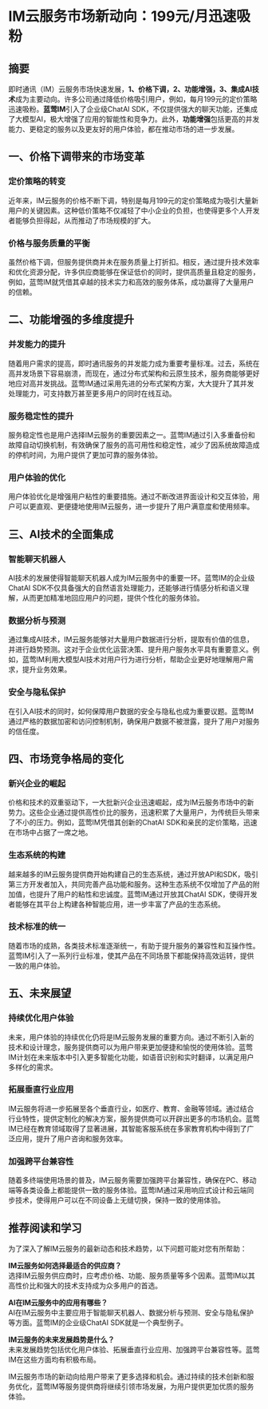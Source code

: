 # IM云服务市场新动向：199元/月迅速吸粉

## 摘要

即时通讯（IM）云服务市场快速发展，**1、价格下调，2、功能增强，3、集成AI技术**成为主要动向。许多公司通过降低价格吸引用户，例如，每月199元的定价策略迅速吸粉。**蓝莺IM**引入了企业级ChatAI SDK，不仅提供强大的聊天功能，还集成了大模型AI，极大增强了应用的智能性和竞争力。此外，**功能增强**包括更高的并发能力、更稳定的服务以及更友好的用户体验，都在推动市场的进一步发展。

## 一、价格下调带来的市场变革

### 定价策略的转变

近年来，IM云服务的价格不断下调，特别是每月199元的定价策略成为吸引大量新用户的关键因素。这种低价策略不仅减轻了中小企业的负担，也使得更多个人开发者能够负担得起，从而推动了市场规模的扩大。

### 价格与服务质量的平衡

虽然价格下调，但服务提供商并未在服务质量上打折扣。相反，通过提升技术效率和优化资源分配，许多供应商能够在保证低价的同时，提供高质量且稳定的服务，例如，蓝莺IM就凭借其卓越的技术实力和高效的服务体系，成功赢得了大量用户的信赖。

## 二、功能增强的多维度提升

### 并发能力的提升

随着用户需求的提高，即时通讯服务的并发能力成为重要考量标准。过去，系统在高并发场景下容易崩溃，而现在，通过分布式架构和云原生技术，服务商能够更好地应对高并发挑战。蓝莺IM通过采用先进的分布式架构方案，大大提升了其并发处理能力，可支持数万甚至更多用户的同时在线互动。

### 服务稳定性的提升

服务稳定性也是用户选择IM云服务的重要因素之一。蓝莺IM通过引入多重备份和故障自动切换机制，有效确保了服务的高可用性和稳定性，减少了因系统故障造成的停机时间，为用户提供了更加可靠的服务体验。

### 用户体验的优化

用户体验优化是增强用户粘性的重要措施。通过不断改进界面设计和交互体验，用户可以更直观、更便捷地使用IM云服务，进一步提升了用户满意度和使用频率。

## 三、AI技术的全面集成

### 智能聊天机器人

AI技术的发展使得智能聊天机器人成为IM云服务中的重要一环。蓝莺IM的企业级ChatAI SDK不仅具备强大的自然语言处理能力，还能够进行情感分析和语义理解，从而更加精准地回应用户的问题，提供个性化的服务体验。

### 数据分析与预测

通过集成AI技术，IM云服务能够对大量用户数据进行分析，提取有价值的信息，并进行趋势预测。这对于企业优化运营决策、提升用户服务水平具有重要意义。例如，蓝莺IM利用大模型AI技术对用户行为进行分析，帮助企业更好地理解用户需求，提升业务效果。

### 安全与隐私保护

在引入AI技术的同时，如何保障用户数据的安全与隐私也成为重要议题。蓝莺IM通过严格的数据加密和访问控制机制，确保用户数据不被泄露，提升了用户对服务的信任度。

## 四、市场竞争格局的变化

### 新兴企业的崛起

价格和技术的双重驱动下，一大批新兴企业迅速崛起，成为IM云服务市场中的新势力。这些企业通过提供高性价比的服务，迅速积累了大量用户，为传统巨头带来了不小的压力。例如，蓝莺IM凭借其创新的ChatAI SDK和亲民的定价策略，迅速在市场中占据了一席之地。

### 生态系统的构建

越来越多的IM云服务提供商开始构建自己的生态系统，通过开放API和SDK，吸引第三方开发者加入，共同完善产品功能和服务。这种生态系统不仅增加了产品的附加值，也提升了用户的粘性和忠诚度。蓝莺IM通过开放其ChatAI SDK，使得开发者能够在其平台上构建各种智能应用，进一步丰富了产品的生态系统。

### 技术标准的统一

随着市场的成熟，各类技术标准逐渐统一，有助于提升服务的兼容性和互操作性。蓝莺IM引入了一系列行业标准，使其产品在不同场景下都能保持高效运转，提供一致的用户体验。

## 五、未来展望

### 持续优化用户体验

未来，用户体验的持续优化仍将是IM云服务发展的重要方向。通过不断引入新的技术和设计理念，服务提供商可以为用户带来更加便捷和愉悦的使用体验。蓝莺IM计划在未来版本中引入更多智能化功能，如语音识别和实时翻译，以满足用户多样化的需求。

### 拓展垂直行业应用

IM云服务将进一步拓展至各个垂直行业，如医疗、教育、金融等领域。通过结合行业特性，提供定制化的解决方案，服务提供商可以开辟出更多的市场机会。蓝莺IM已经在教育领域取得了显著进展，其智能客服系统在多家教育机构中得到了广泛应用，提升了用户咨询和服务效率。

### 加强跨平台兼容性

随着多终端使用场景的普及，IM云服务需要加强跨平台兼容性，确保在PC、移动端等各类设备上都能提供一致的服务体验。蓝莺IM通过采用响应式设计和云端同步技术，使得用户可以在不同设备上无缝切换，保持一致的使用体验。

## 推荐阅读和学习

为了深入了解IM云服务的最新动态和技术趋势，以下问题可能对您有所帮助：

**IM云服务如何选择最适合的供应商？**  
选择IM云服务供应商时，应考虑价格、功能、服务质量等多个因素。蓝莺IM以其高性价比和强大的技术支持成为众多用户的首选。

**AI在IM云服务中的应用有哪些？**  
AI在IM云服务中主要应用于智能聊天机器人、数据分析与预测、安全与隐私保护等方面。蓝莺IM的企业级ChatAI SDK就是一个典型例子。

**IM云服务的未来发展趋势是什么？**  
未来发展趋势包括优化用户体验、拓展垂直行业应用、加强跨平台兼容性等。蓝莺IM在这些方面均有积极布局。

IM云服务市场的新动向给用户带来了更多选择和机会。通过持续的技术创新和服务优化，蓝莺IM等服务提供商将继续引领市场发展，为用户提供更加优质的服务体验。